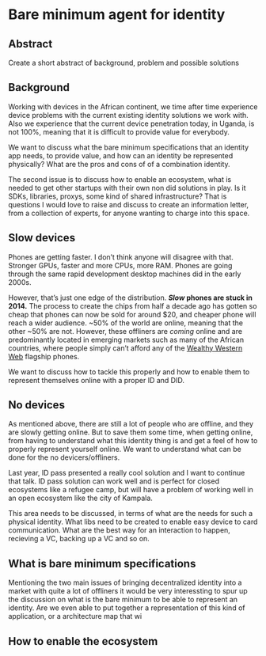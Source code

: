 # Bare minimum agent for identity

## Abstract
Create a short abstract of background, problem and possible solutions

## Background
Working with devices in the African continent, we time after time experience device problems with the current existing identity solutions we work with. Also we experience that the current device penetration today, in Uganda, is not 100%, meaning that it is difficult to provide value for everybody.

We want to discuss what the bare minimum specifications that an identity app needs, to provide value, and how can an identity be represented physically? What are the pros and cons of of a combination identity.

The second issue is to discuss how to enable an ecosystem, what is needed to get other startups with their own non did solutions in play. Is it SDKs, libraries, proxys, some kind of shared infrastructure? That is questions I would love to raise and discuss to create an information letter, from a collection of experts, for anyone wanting to charge into this space.

## Slow devices
Phones are getting faster. I don’t think anyone will disagree with that. Stronger GPUs, faster and more CPUs, more RAM. Phones are going through the same rapid development desktop machines did in the early 2000s.

However, that’s just one edge of the distribution. **_Slow_  phones are stuck in 2014.** The process to create the chips from half a decade ago has gotten so cheap that phones can now be sold for around $20, and cheaper phone will reach a wider audience. ~50% of the world are online, meaning that the other ~50% are not. However, these offliners are _coming_ online and are predominantly located in emerging markets such as many of the African countries, where people simply can’t afford any of the [Wealthy Western Web](https://www.smashingmagazine.com/2017/03/world-wide-web-not-wealthy-western-web-part-1/) flagship phones.

We want to discuss how to tackle this properly and how to enable them to represent themselves online with a proper ID and DID.

## No devices
As mentioned above, there are still a lot of people who are offline, and they are slowly getting online. But to save them some time, when getting online, from having to understand what this identity thing is and get a feel of how to properly represent yourself online.  We want to understand what can be done for the no devicers/offliners.

Last year, ID pass presented a really cool solution and I want to continue that talk. ID pass solution can work well and is perfect for closed ecosystems like a refugee camp, but will have a problem of working well in an open ecosystem like the city of Kampala.

This area needs to be discussed, in terms of what are the needs for such a physical identity. What libs need to be created to enable easy device to card communication. What are the best way for an interaction to happen, recieving a VC, backing up a VC and so on.

## What is bare minimum specifications
Mentioning the two main issues of bringing decentralized identity into a market with quite a lot of offliners it would be very interessting to spur up the discussion on what is the bare minimum to be able to represent an identity. Are we even able to put together a representation of this kind of application, or a architecture map that wi
## How to enable the ecosystem
<!--stackedit_data:
eyJoaXN0b3J5IjpbNDIyOTE4MDI0LC02NTc0NDQwNjksODM0MT
U3OTI5LDExODkwMTgxMDZdfQ==
-->
